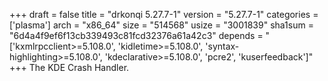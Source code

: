 +++
draft = false
title = "drkonqi 5.27.7-1"
version = "5.27.7-1"
categories = ['plasma']
arch = "x86_64"
size = "514568"
usize = "3001839"
sha1sum = "6d4a4f9ef6f13cb339493c81fcd32376a61a42c3"
depends = "['kxmlrpcclient>=5.108.0', 'kidletime>=5.108.0', 'syntax-highlighting>=5.108.0', 'kdeclarative>=5.108.0', 'pcre2', 'kuserfeedback']"
+++
The KDE Crash Handler.